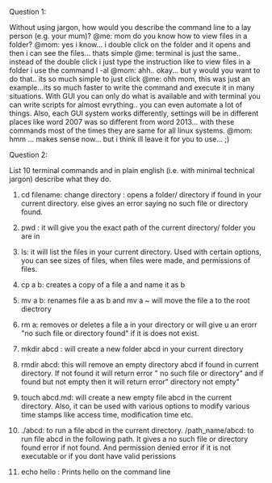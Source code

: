 Question 1:

Without using jargon, how would you describe the command line to a lay person (e.g. your mum)?
@me: mom do you know how to view files in a folder?
@mom: yes i know... i double click on the folder and it opens and then i can see the files... thats simple
@me: terminal is just the same.. instead of the double click i just type the instruction like to view files in a folder i use the command l -al
@mom: ahh.. okay... but y would you want to do that.. its so much simple to just click
@me: ohh mom, this was just an example...its so much faster to write the command and execute it in many situations. With GUI you can only do what is available and with terminal you can write scripts for almost evrything.. you can even automate a lot of things. Also, each GUI system works differently, settings will be in different places like word 2007 was so different from word 2013... with these commands most of the times they are same for all linux systems.
@mom: hmm ... makes sense now... but i think ill leave it for you to use... ;)

Question 2:

List 10 terminal commands and in plain english (i.e. with minimal technical jargon) describe what they do.

1. cd filename: change directory : opens a folder/ directory if found in your current directory. else gives an error saying no such file or directory found.

2. pwd : it will give you the exact path of the current directory/ folder you are in

3. ls: it will list the files in your current directory. Used with certain options, you can see sizes of files, when files were made, and permissions of files. 

4. cp a b: creates a copy of a file a and name it as b

5. mv a b: renames file a as b and mv a ~ will move the file a to the root diectrory

6. rm a: removes or deletes a file a in your directory or will give u an erorr "no such file or directory found" if it is does not exist.

7. mkdir abcd : will create a new folder abcd in your current directory

8. rmdir abcd: this will remove an empty directory abcd if found in current directory. If not found it will return error " no such file or directory" and if found but not empty then it will return error" directory not empty"

9. touch abcd.md: will create a new empty file abcd in the current directory. Also, it can be used with various options to modify various time stamps like access time, modification time etc.

10. ./abcd: to run a file abcd in the current directory. /path_name/abcd: to run file abcd in the following path. It gives a no such file or directory found error if not found. And permission denied error if it is not executable or if you dont have valid perissions

11. echo hello : Prints hello on the command line